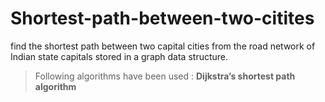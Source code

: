 # Shortest-path-between-two-citites
 find the shortest path between two capital cities from the road network of Indian state capitals stored in a graph data structure.
> Following algorithms have been used  :  **Dijkstra’s shortest path algorithm**